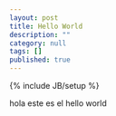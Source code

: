 ```yaml
---
layout: post
title: Hello World
description: ""
category: null
tags: []
published: true
---
```


{% include JB/setup %}

hola este es el hello world
